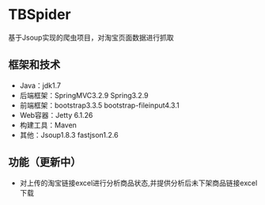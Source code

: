# TBSpider
基于Jsoup实现的爬虫项目，对淘宝页面数据进行抓取

## 框架和技术

- Java：jdk1.7
- 后端框架：SpringMVC3.2.9 Spring3.2.9
- 前端框架：bootstrap3.3.5 bootstrap-fileinput4.3.1
- Web容器：Jetty 6.1.26
- 构建工具：Maven
- 其他：Jsoup1.8.3 fastjson1.2.6

## 功能（更新中）
- 对上传的淘宝链接excel进行分析商品状态,并提供分析后未下架商品链接excel下载
